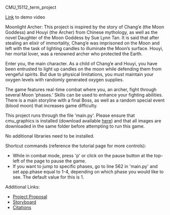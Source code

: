 CMU_15112_term_project

[Link]([url](https://youtu.be/VdHyCgB_Aj0)) to demo video

Moonlight Archer:
This project is inspired by the story of Chang’e (the Moon Goddess) and 
Houyi (the Archer) from Chinese mythology, as well as the novel 
Daughter of the Moon Goddess by Sue Lynn Tan. It is said that after stealing an
elixir of immortality, Chang’e was imprisoned on the Moon and left with the task 
of lighting candles to illuminate the Moon’s surface. Houyi, her mortal lover, 
was a renowned archer who protected the Earth.

Enter you, the main character. As a child of Chang’e and Houyi, you have been 
entrusted to light up candles on the moon while defending them from vengeful 
spirits. But due to physical limitations, you must maintain your oxygen levels 
with randomly generated oxygen supplies.

The game features real-time combat where you, an archer, fight through 
several Moon ‘phases.’ Skills can be used to enhance your fighting abilities. 
There is a main storyline with a final Boss, as well as a random special 
event (blood moon) that increases game difficulty.

This project runs through the file 'main.py'. Please ensure that cmu_graphics is
installed (download available [here]([url](https://academy.cs.cmu.edu/desktop))) and that all 
images are downloaded in the same folder before attempting to run this game.

No additional libraries need to be installed.

Shortcut commands (reference the tutorial page for more controls):
- While in combat mode, press 'p' or click on the pause button at the top-left
    of the page to pause the game.
- If you want to jump to specific phases, go to line 562 in 'main.py' and set
    app.phase equal to 1-4, depending on which phase you would like to see. The
    default value for this is 1.

Additional Links:
- [Project Proposal]([url](https://docs.google.com/document/d/1srIKtBnRqJBH4gL3EVBQtlvp954QSG5iLe-hQp18HLw/edit?usp=sharing))
- [Storyboard]([url](https://docs.google.com/document/d/1-XVvWejR3O9b0c9hQO0YP5QcZiO1b0cPRibPcw_89ek/edit?usp=sharing))
- [Citations]([url](https://docs.google.com/document/d/1PlhXKqxFD4J7FAnjVSvf9_D9dbcxAAfM9ZG_3zGtc_E/edit?usp=sharing)https://docs.google.com/document/d/1PlhXKqxFD4J7FAnjVSvf9_D9dbcxAAfM9ZG_3zGtc_E/edit?usp=sharing)
